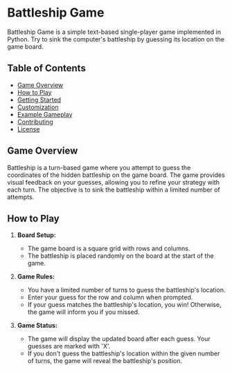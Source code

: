 # Battleship Game

Battleship Game is a simple text-based single-player game implemented in Python. Try to sink the computer's battleship by guessing its location on the game board.

## Table of Contents
- [Game Overview](#game-overview)
- [How to Play](#how-to-play)
- [Getting Started](#getting-started)
- [Customization](#customization)
- [Example Gameplay](#example-gameplay)
- [Contributing](#contributing)
- [License](#license)

## Game Overview

Battleship is a turn-based game where you attempt to guess the coordinates of the hidden battleship on the game board. The game provides visual feedback on your guesses, allowing you to refine your strategy with each turn. The objective is to sink the battleship within a limited number of attempts.

## How to Play

1. **Board Setup:**
    - The game board is a square grid with rows and columns.
    - The battleship is placed randomly on the board at the start of the game.

2. **Game Rules:**
    - You have a limited number of turns to guess the battleship's location.
    - Enter your guess for the row and column when prompted.
    - If your guess matches the battleship's location, you win! Otherwise, the game will inform you if you missed.

3. **Game Status:**
    - The game will display the updated board after each guess. Your guesses are marked with 'X'.
    - If you don't guess the battleship's location within the given number of turns, the game will reveal the battleship's position.
